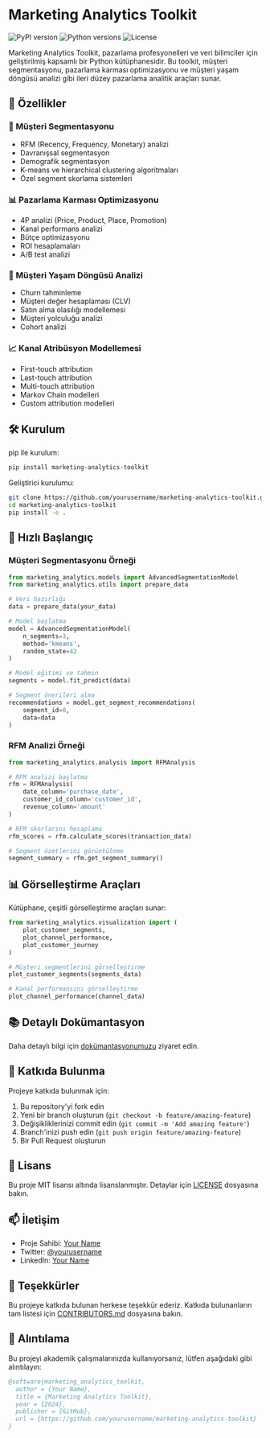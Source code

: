 # Marketing Analytics Toolkit

![PyPI version](https://img.shields.io/pypi/v/marketing-analytics-toolkit.svg)
![Python versions](https://img.shields.io/pypi/pyversions/marketing-analytics-toolkit.svg)
![License](https://img.shields.io/github/license/yourusername/marketing-analytics-toolkit.svg)

Marketing Analytics Toolkit, pazarlama profesyonelleri ve veri bilimciler için geliştirilmiş kapsamlı bir Python kütüphanesidir. Bu toolkit, müşteri segmentasyonu, pazarlama karması optimizasyonu ve müşteri yaşam döngüsü analizi gibi ileri düzey pazarlama analitik araçları sunar.

## 🚀 Özellikler

### 🎯 Müşteri Segmentasyonu
- RFM (Recency, Frequency, Monetary) analizi
- Davranışsal segmentasyon
- Demografik segmentasyon
- K-means ve hierarchical clustering algoritmaları
- Özel segment skorlama sistemleri

### 📊 Pazarlama Karması Optimizasyonu
- 4P analizi (Price, Product, Place, Promotion)
- Kanal performans analizi
- Bütçe optimizasyonu
- ROI hesaplamaları
- A/B test analizi

### 🔄 Müşteri Yaşam Döngüsü Analizi
- Churn tahminleme
- Müşteri değer hesaplaması (CLV)
- Satın alma olasılığı modellemesi
- Müşteri yolculuğu analizi
- Cohort analizi

### 📈 Kanal Atribüsyon Modellemesi
- First-touch attribution
- Last-touch attribution
- Multi-touch attribution
- Markov Chain modelleri
- Custom attribution modelleri

## 🛠️ Kurulum

pip ile kurulum:
```bash
pip install marketing-analytics-toolkit
```

Geliştirici kurulumu:
```bash
git clone https://github.com/yourusername/marketing-analytics-toolkit.git
cd marketing-analytics-toolkit
pip install -e .
```

## 📖 Hızlı Başlangıç

### Müşteri Segmentasyonu Örneği
```python
from marketing_analytics.models import AdvancedSegmentationModel
from marketing_analytics.utils import prepare_data

# Veri hazırlığı
data = prepare_data(your_data)

# Model başlatma
model = AdvancedSegmentationModel(
    n_segments=3,
    method='kmeans',
    random_state=42
)

# Model eğitimi ve tahmin
segments = model.fit_predict(data)

# Segment önerileri alma
recommendations = model.get_segment_recommendations(
    segment_id=0,
    data=data
)
```

### RFM Analizi Örneği
```python
from marketing_analytics.analysis import RFMAnalysis

# RFM analizi başlatma
rfm = RFMAnalysis(
    date_column='purchase_date',
    customer_id_column='customer_id',
    revenue_column='amount'
)

# RFM skorlarını hesaplama
rfm_scores = rfm.calculate_scores(transaction_data)

# Segment özetlerini görüntüleme
segment_summary = rfm.get_segment_summary()
```

## 📊 Görselleştirme Araçları

Kütüphane, çeşitli görselleştirme araçları sunar:

```python
from marketing_analytics.visualization import (
    plot_customer_segments,
    plot_channel_performance,
    plot_customer_journey
)

# Müşteri segmentlerini görselleştirme
plot_customer_segments(segments_data)

# Kanal performansını görselleştirme
plot_channel_performance(channel_data)
```

## 📚 Detaylı Dokümantasyon

Daha detaylı bilgi için [dokümantasyonumuzu]("") ziyaret edin.

## 🤝 Katkıda Bulunma

Projeye katkıda bulunmak için:

1. Bu repository'yi fork edin
2. Yeni bir branch oluşturun (`git checkout -b feature/amazing-feature`)
3. Değişikliklerinizi commit edin (`git commit -m 'Add amazing feature'`)
4. Branch'inizi push edin (`git push origin feature/amazing-feature`)
5. Bir Pull Request oluşturun

## 📝 Lisans

Bu proje MIT lisansı altında lisanslanmıştır. Detaylar için [LICENSE](LICENSE) dosyasına bakın.

## 📫 İletişim

- Proje Sahibi: [Your Name](mailto:your.email@example.com)
- Twitter: [@yourusername](https://twitter.com/yourusername)
- LinkedIn: [Your Name](https://linkedin.com/in/yourusername)

## 🙏 Teşekkürler

Bu projeye katkıda bulunan herkese teşekkür ederiz. Katkıda bulunanların tam listesi için [CONTRIBUTORS.md](CONTRIBUTORS.md) dosyasına bakın.

## 📌 Alıntılama

Bu projeyi akademik çalışmalarınızda kullanıyorsanız, lütfen aşağıdaki gibi alıntılayın:

```bibtex
@software{marketing_analytics_toolkit,
  author = {Your Name},
  title = {Marketing Analytics Toolkit},
  year = {2024},
  publisher = {GitHub},
  url = {https://github.com/yourusername/marketing-analytics-toolkit}
}
```

